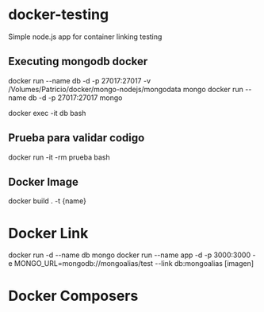 # docker-testing
Simple node.js app for container linking testing

## Executing mongodb docker
docker run --name db -d -p 27017:27017 -v /Volumes/Patricio/docker/mongo-nodejs/mongodata mongo
docker run --name db -d -p 27017:27017 mongo

docker exec -it db bash

## Prueba para validar codigo
docker run -it -rm prueba bash

## Docker Image
docker build . -t {name}

# Docker Link
docker run -d --name db mongo
docker run --name app -d -p 3000:3000 -e MONGO_URL=mongodb://mongoalias/test --link db:mongoalias [imagen]

# Docker Composers
